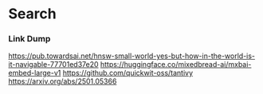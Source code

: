# Search


### Link Dump
https://pub.towardsai.net/hnsw-small-world-yes-but-how-in-the-world-is-it-navigable-77701ed37e20
https://huggingface.co/mixedbread-ai/mxbai-embed-large-v1
https://github.com/quickwit-oss/tantivy
https://arxiv.org/abs/2501.05366

